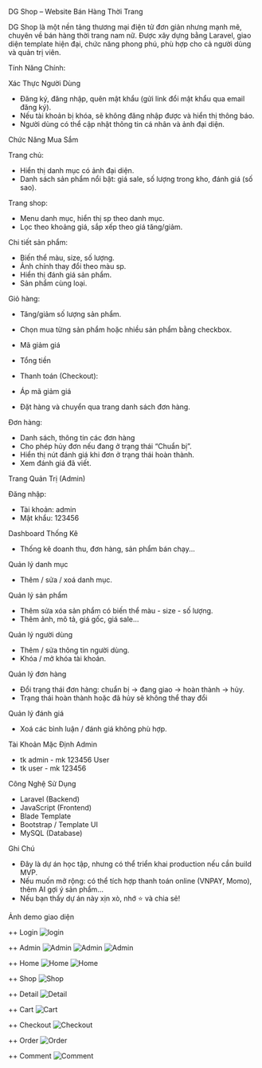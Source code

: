 DG Shop – Website Bán Hàng Thời Trang

DG Shop là một nền tảng thương mại điện tử đơn giản nhưng mạnh mẽ, chuyên về bán hàng thời trang nam nữ. Được xây dựng bằng Laravel, giao diện template hiện đại, chức năng phong phú, phù hợp cho cả người dùng và quản trị viên.

Tính Năng Chính:

Xác Thực Người Dùng
- Đăng ký, đăng nhập, quên mật khẩu (gửi link đổi mật khẩu qua email đăng ký).
- Nếu tài khoản bị khóa, sẽ không đăng nhập được và hiển thị thông báo.
- Người dùng có thể cập nhật thông tin cá nhân và ảnh đại diện.

Chức Năng Mua Sắm

Trang chủ:
- Hiển thị danh mục có ảnh đại diện.
- Danh sách sản phẩm nổi bật: giá sale, số lượng trong kho, đánh giá (số sao).

Trang shop:
- Menu danh mục, hiển thị sp theo danh mục.
- Lọc theo khoảng giá, sắp xếp theo giá tăng/giảm.

Chi tiết sản phẩm:
- Biến thể màu, size, số lượng.
- Ảnh chính thay đổi theo màu sp.
- Hiển thị đánh giá sản phẩm.
- Sản phẩm cùng loại.

Giỏ hàng:
- Tăng/giảm số lượng sản phẩm.
- Chọn mua từng sản phẩm hoặc nhiều sản phẩm bằng checkbox.
- Mã giảm giá
- Tổng tiền

- Thanh toán (Checkout):
- Áp mã giảm giá
- Đặt hàng và chuyển qua trang danh sách đơn hàng.

Đơn hàng:
- Danh sách, thông tin các đơn hàng
- Cho phép hủy đơn nếu đang ở trạng thái “Chuẩn bị”.
- Hiển thị nút đánh giá khi đơn ở trạng thái hoàn thành.
- Xem đánh giá đã viết.

Trang Quản Trị (Admin)

Đăng nhập:
- Tài khoản: admin
- Mật khẩu: 123456

Dashboard Thống Kê
- Thống kê doanh thu, đơn hàng, sản phẩm bán chạy...

Quản lý danh mục
- Thêm / sửa / xoá danh mục.

Quản lý sản phẩm
- Thêm sửa xóa sản phẩm có biến thể màu - size - số lượng.
- Thêm ảnh, mô tả, giá gốc, giá sale...

Quản lý người dùng
- Thêm / sửa thông tin người dùng.
- Khóa / mở khóa tài khoản.

Quản lý đơn hàng
- Đổi trạng thái đơn hàng: chuẩn bị → đang giao → hoàn thành → hủy.
- Trạng thái hoàn thành hoặc đã hủy sẽ không thể thay đổi

Quản lý đánh giá
- Xoá các bình luận / đánh giá không phù hợp.

Tài Khoản Mặc Định
Admin
- tk admin - mk 123456
User
- tk user - mk 123456

Công Nghệ Sử Dụng
- Laravel (Backend)
- JavaScript (Frontend)
- Blade Template
- Bootstrap / Template UI
- MySQL (Database)

Ghi Chú
- Đây là dự án học tập, nhưng có thể triển khai production nếu cần build MVP.
- Nếu muốn mở rộng: có thể tích hợp thanh toán online (VNPAY, Momo), thêm AI gợi ý sản phẩm...
- Nếu bạn thấy dự án này xịn xò, nhớ ⭐️ và chia sẻ!

Ảnh demo giao diện

++ Login
![login](screenshots/login.png)

++ Admin
![Admin](screenshots/dashboard.png)
![Admin](screenshots/admin-list-product.png)
![Admin](screenshots/admin-edit-product.png)

++ Home
![Home](screenshots/shop-home.png)
![Home](screenshots/shop-home-product.png)

++ Shop 
![Shop](screenshots/shop.png)

++ Detail
![Detail](screenshots/detail.png)

++ Cart
![Cart](screenshots/cart.png)

++ Checkout
![Checkout](screenshots/checkout.png)

++ Order
![Order](screenshots/list-order.png)

++ Comment
![Comment](screenshots/comment.png)